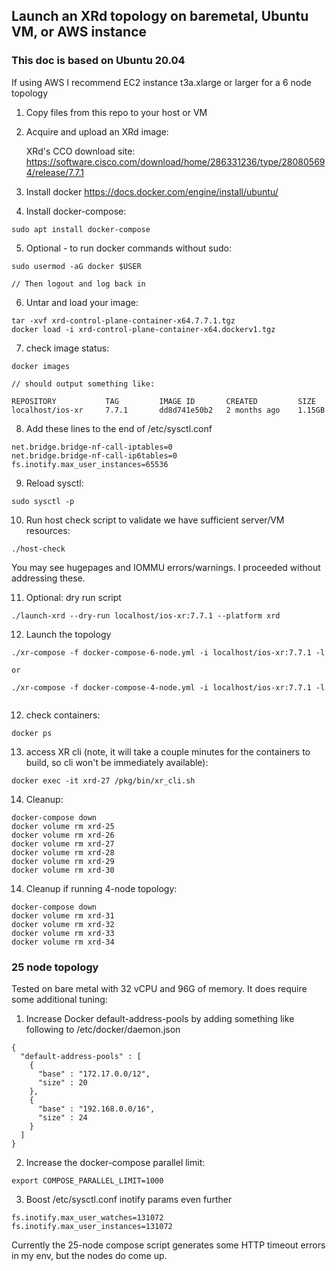 ## Launch an XRd topology on baremetal, Ubuntu VM, or AWS instance 
### This doc is based on Ubuntu 20.04

If using AWS I recommend EC2 instance t3a.xlarge or larger for a 6 node topology

1. Copy files from this repo to your host or VM
2. Acquire and upload an XRd image:

      XRd's CCO download site: https://software.cisco.com/download/home/286331236/type/280805694/release/7.7.1

3. Install docker https://docs.docker.com/engine/install/ubuntu/
4. Install docker-compose: 
```
sudo apt install docker-compose
```
5. Optional - to run docker commands without sudo:  
```
sudo usermod -aG docker $USER

// Then logout and log back in
```

6. Untar and load your image:
```
tar -xvf xrd-control-plane-container-x64.7.7.1.tgz 
docker load -i xrd-control-plane-container-x64.dockerv1.tgz

```
7. check image status: 
```
docker images

// should output something like: 

REPOSITORY           TAG         IMAGE ID       CREATED         SIZE
localhost/ios-xr     7.7.1       dd8d741e50b2   2 months ago    1.15GB
```

8. Add these lines to the end of /etc/sysctl.conf  
```
net.bridge.bridge-nf-call-iptables=0
net.bridge.bridge-nf-call-ip6tables=0
fs.inotify.max_user_instances=65536
```
9. Reload sysctl:  
```
sudo sysctl -p
```
10. Run host check script to validate we have sufficient server/VM resources:  
```
./host-check 
```   
   You may see hugepages and IOMMU errors/warnings. I proceeded without addressing these.
  
11. Optional: dry run script 
```
./launch-xrd --dry-run localhost/ios-xr:7.7.1 --platform xrd
```
12. Launch the topology 
``` 
./xr-compose -f docker-compose-6-node.yml -i localhost/ios-xr:7.7.1 -l

or

./xr-compose -f docker-compose-4-node.yml -i localhost/ios-xr:7.7.1 -l
  
```
12. check containers: 
```
docker ps
```
13. access XR cli (note, it will take a couple minutes for the containers to build, so cli won't be immediately available):
```
docker exec -it xrd-27 /pkg/bin/xr_cli.sh
```

14. Cleanup:
```
docker-compose down
docker volume rm xrd-25
docker volume rm xrd-26
docker volume rm xrd-27
docker volume rm xrd-28
docker volume rm xrd-29
docker volume rm xrd-30
```

14. Cleanup if running 4-node topology:
```
docker-compose down
docker volume rm xrd-31
docker volume rm xrd-32
docker volume rm xrd-33
docker volume rm xrd-34

```


### 25 node topology
Tested on bare metal with 32 vCPU and 96G of memory.
It does require some additional tuning:

1. Increase Docker default-address-pools by adding something like following to /etc/docker/daemon.json

```
{
  "default-address-pools" : [
    {
      "base" : "172.17.0.0/12",
      "size" : 20
    },
    {
      "base" : "192.168.0.0/16",
      "size" : 24
    }
  ]
}
```

2. Increase the docker-compose parallel limit:
```
export COMPOSE_PARALLEL_LIMIT=1000
```

3. Boost /etc/sysctl.conf inotify params even further
```
fs.inotify.max_user_watches=131072
fs.inotify.max_user_instances=131072
```

Currently the 25-node compose script generates some HTTP timeout errors in my env, but the nodes do come up.